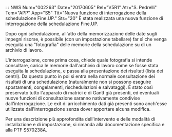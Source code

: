  :  : NWS Num="002263" Date="20170605" Rel="V5R1" Atr="S. Pedrelli" Tem="APP" App="S5" Tit="Nuova funzione di interrogazione della schedulazione Fine.UP." Sts="20"
È stata realizzata una nuova funzione di interrogazione della schedulazione Fine.UP.

Dopo ogni schedulazione, all'atto della memorizzazione delle date sugli impegni risorse, è possibile
(con un impostazione tabellare) far sì che venga eseguita una "fotografia" delle memorie della schedulazione su di un archivio di lavoro.

L'interrogazione, come prima cosa, chiede quale fotografia si intende consultare, carica le memorie
dall'archivio di lavoro come se fosse stata eseguita la schedulazione, e passa alla presentazione dei risultati (lista dei centri). Da questo punto in poi si entra nella normale consultazione dei risultati di una schedulazione (naturalmente non si possono eseguire spostamenti, congelamenti, rischedulazioni e salvataggi). È stato così preservato tutto l'apparato di matrici e di Gantt già presenti, ed eventuali nuove funzioni di consultazione saranno nativamente condivise dall'interrogazione. Le exit di arricchimento dati già presenti sono anch'esse utilizzate dall'interrogazione senza dover apportare alcuna modifica.

Per una descrizione più approfondita dell'intervento e delle modalità di installazione e di impostazione, si rimanda alla documentazione specifica e alla PTF S570238A.
